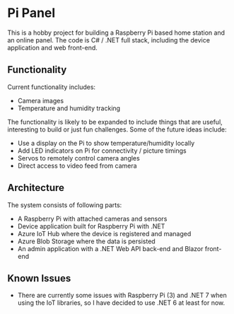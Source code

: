# Pi Panel

This is a hobby project for building a Raspberry Pi based home station and
an online panel. The code is C# / .NET full stack, including the device
application and web front-end.

## Functionality

Current functionality includes:

- Camera images
- Temperature and humidity tracking

The functionality is likely to be expanded to include things that are useful,
interesting to build or just fun challenges. Some of the future ideas include:

- Use a display on the Pi to show temperature/humidity locally
- Add LED indicators on Pi for connectivity / picture timings
- Servos to remotely control camera angles
- Direct access to video feed from camera

## Architecture

The system consists of following parts:

- A Raspberry Pi with attached cameras and sensors
- Device application built for Raspberry Pi with .NET
- Azure IoT Hub where the device is registered and managed
- Azure Blob Storage where the data is persisted
- An admin application with a .NET Web API back-end and Blazor front-end

## Known Issues

- There are currently some issues with Raspberry Pi (3) and .NET 7 when
using the IoT libraries, so I have decided to use .NET 6 at least for now.